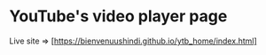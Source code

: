# YouTube's video player page


Live site => [https://bienvenuushindi.github.io/ytb_home/index.html]
